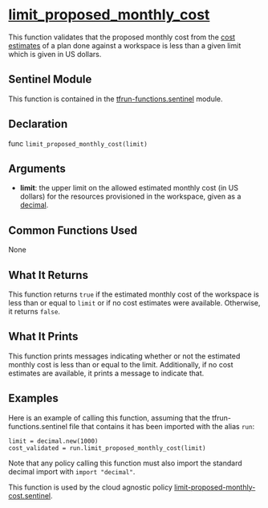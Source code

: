 # [limit_proposed_monthly_cost](../tfrun-functions.sentinel#L9)
This function validates that the proposed monthly cost from the [cost estimates](https://www.terraform.io/docs/cloud/cost-estimation/index.html) of a plan done against a workspace is less than a given limit which is given in US dollars.

## Sentinel Module
This function is contained in the [tfrun-functions.sentinel](../tfrun-functions.sentinel) module.

## Declaration
func `limit_proposed_monthly_cost(limit)`

## Arguments
* **limit**: the upper limit on the allowed estimated monthly cost (in US dollars) for the resources provisioned in the workspace, given as a [decimal](https://docs.hashicorp.com/sentinel/imports/decimal/).

## Common Functions Used
None

## What It Returns
This function returns `true` if the estimated monthly cost of the workspace is less than or equal to `limit` or if no cost estimates were available. Otherwise, it returns `false`.

## What It Prints
This function prints messages indicating whether or not the estimated monthly cost is less than or equal to the limit. Additionally, if no cost estimates are available, it prints a message to indicate that.

## Examples
Here is an example of calling this function, assuming that the tfrun-functions.sentinel file that contains it has been imported with the alias `run`:
```
limit = decimal.new(1000)
cost_validated = run.limit_proposed_monthly_cost(limit)
```
Note that any policy calling this function must also import the standard decimal import with `import "decimal"`.

This function is used by the cloud agnostic policy [limit-proposed-monthly-cost.sentinel](../../../cloud-agnostic/limit-proposed-monthly-cost.sentinel).
